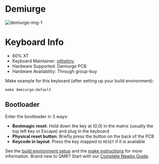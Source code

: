 # Demiurge

![demiurge-img-1](https://i.imgur.com/gnQ2Pj6h.jpeg)

# Keyboard Info

- 60% XT
- Keyboard Maintainer: [ojthetiny](https://github.com/ojthetiny)
- Hardware Supported: Demiurge PCB
- Hardware Availability: Through group-buy

Make example for this keyboard (after setting up your build environment):

    make demiurge:default

## Bootloader

Enter the bootloader in 3 ways:

* **Bootmagic reset**: Hold down the key at (0,0) in the matrix (usually the top left key or Escape) and plug in the keyboard
* **Physical reset button**: Briefly press the button on the back of the PCB
* **Keycode in layout**: Press the key mapped to `RESET` if it is available

See the [build environment setup](https://docs.qmk.fm/#/getting_started_build_tools) and the [make instructions](https://docs.qmk.fm/#/getting_started_make_guide) for more information. Brand new to QMK? Start with our [Complete Newbs Guide](https://docs.qmk.fm/#/newbs).
